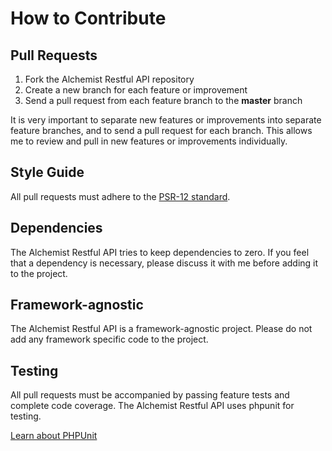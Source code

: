 # How to Contribute

## Pull Requests

1. Fork the Alchemist Restful API repository
2. Create a new branch for each feature or improvement
3. Send a pull request from each feature branch to the **master** branch

It is very important to separate new features or improvements into separate feature branches, and to send a
pull request for each branch. This allows me to review and pull in new features or improvements individually.

## Style Guide

All pull requests must adhere to the [PSR-12 standard](https://github.com/php-fig/fig-standards/blob/master/accepted/PSR-12-extended-coding-style-guide.md).

## Dependencies

The Alchemist Restful API tries to keep dependencies to zero. If you feel that a dependency is necessary, please discuss it with me before adding it to the project.

## Framework-agnostic

The Alchemist Restful API is a framework-agnostic project. Please do not add any framework specific code to the project.

## Testing

All pull requests must be accompanied by passing feature tests and complete code coverage. The Alchemist Restful API uses phpunit for testing.

[Learn about PHPUnit](https://github.com/sebastianbergmann/phpunit/)
